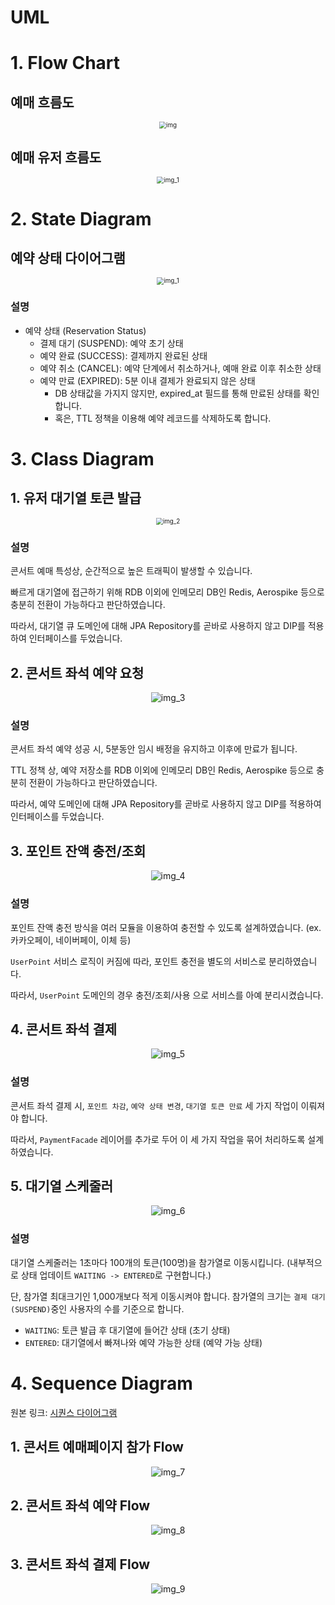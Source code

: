 # UML

# 1. Flow Chart

## 예매 흐름도

<div style="text-align: center;">
  <img src="../assets/doc/uml/img.png" alt="img" style="zoom: 70%"/>
</div>

## 예매 유저 흐름도

<div style="text-align: center;">
  <img src="../assets/doc/uml/img-1.png" alt="img_1" style="zoom: 70%"/>
</div>

# 2. State Diagram

## 예약 상태 다이어그램

<div style="text-align: center;">
  <img src="../assets/doc/uml/img_1.png" alt="img_1" style="zoom: 70%"/>
</div>

### 설명

- 예약 상태 (Reservation Status)
  - 결제 대기 (SUSPEND): 예약 초기 상태
  - 예약 완료 (SUCCESS): 결제까지 완료된 상태
  - 예약 취소 (CANCEL): 예약 단계에서 취소하거나, 예매 완료 이후 취소한 상태
  - 예약 만료 (EXPIRED): 5분 이내 결제가 완료되지 않은 상태
    - DB 상태값을 가지지 않지만, expired_at 필드를 통해 만료된 상태를 확인합니다.
    - 혹은, TTL 정책을 이용해 예약 레코드를 삭제하도록 합니다.

# 3. Class Diagram

## 1. 유저 대기열 토큰 발급

<div style="text-align: center;">
  <img src="../assets/doc/uml/img_2.png" alt="img_2" style="zoom: 70%"/>
</div>

### 설명

콘서트 예매 특성상, 순간적으로 높은 트래픽이 발생할 수 있습니다.

빠르게 대기열에 접근하기 위해 RDB 이외에 인메모리 DB인 Redis, Aerospike 등으로 충분히 전환이 가능하다고 판단하였습니다.

따라서, 대기열 큐 도메인에 대해 JPA Repository를 곧바로 사용하지 않고 DIP를 적용하여 인터페이스를 두었습니다.

## 2. 콘서트 좌석 예약 요청

<div style="text-align: center;">
  <img src="../assets/doc/uml/img_3.png" alt="img_3"/>
</div>

### 설명

콘서트 좌석 예약 성공 시, 5분동안 임시 배정을 유지하고 이후에 만료가 됩니다.

TTL 정책 상, 예약 저장소를 RDB 이외에 인메모리 DB인 Redis, Aerospike 등으로 충분히 전환이 가능하다고 판단하였습니다.

따라서, 예약 도메인에 대해 JPA Repository를 곧바로 사용하지 않고 DIP를 적용하여 인터페이스를 두었습니다.

## 3. 포인트 잔액 충전/조회

<div style="text-align: center;">
  <img src="../assets/doc/uml/img_4.png" alt="img_4"/>
</div>

### 설명

포인트 잔액 충전 방식을 여러 모듈을 이용하여 충전할 수 있도록 설계하였습니다. (ex. 카카오페이, 네이버페이, 이체 등)

`UserPoint` 서비스 로직이 커짐에 따라, 포인트 충전을 별도의 서비스로 분리하였습니다.

따라서, `UserPoint` 도메인의 경우 충전/조회/사용 으로 서비스를 아예 분리시켰습니다.

## 4. 콘서트 좌석 결제

<div style="text-align: center;">
  <img src="../assets/doc/uml/img_5.png" alt="img_5"/>
</div>

### 설명

콘서트 좌석 결제 시, `포인트 차감`, `예약 상태 변경`, `대기열 토큰 만료` 세 가지 작업이 이뤄져야 합니다.

따라서, `PaymentFacade` 레이어를 추가로 두어 이 세 가지 작업을 묶어 처리하도록 설계하였습니다.

## 5. 대기열 스케줄러

<div style="text-align: center;">
  <img src="../assets/doc/uml/img_6.png" alt="img_6"/>
</div>

### 설명

대기열 스케줄러는 1초마다 100개의 토큰(100명)을 참가열로 이동시킵니다. (내부적으로 상태 업데이트 `WAITING -> ENTERED`로 구현합니다.)

단, 참가열 최대크기인 1,000개보다 적게 이동시켜야 합니다. 참가열의 크기는 `결제 대기(SUSPEND)`중인 사용자의 수를 기준으로 합니다.

- `WAITING`: 토큰 발급 후 대기열에 들어간 상태 (초기 상태)
- `ENTERED`: 대기열에서 빠져나와 예약 가능한 상태 (예약 가능 상태)

# 4. Sequence Diagram

원본 링크: [시퀀스 다이어그램](https://drive.google.com/file/d/1IH1HSBezoGBOSaWsgjdwsolf6CpFlYlR/view?usp=sharing)

## 1. 콘서트 예매페이지 참가 Flow

<div style="text-align: center;">
  <img src="../assets/doc/uml/img_7.png" alt="img_7"/>
</div>

## 2. 콘서트 좌석 예약 Flow

<div style="text-align: center;">
  <img src="../assets/doc/uml/img_8.png" alt="img_8"/>
</div>

## 3. 콘서트 좌석 결제 Flow

<div style="text-align: center;">
  <img src="../assets/doc/uml/img_9.png" alt="img_9"/>
</div>
